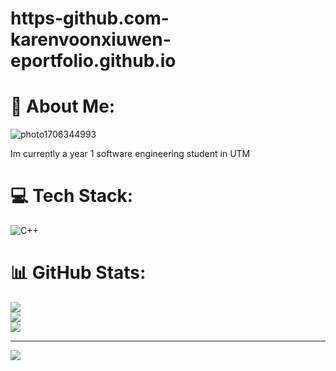 # https-github.com-karenvoonxiuwen-eportfolio.github.io
# 💫 About Me:
![photo1706344993](https://github.com/Karen040409/https-github.com-karenvoonxiuwen-eportfolio.github.io/assets/148403148/c6da1072-78e1-43c3-95e4-c2bb5dacba26)

Im currently a year 1 software engineering student in UTM


# 💻 Tech Stack:
![C++](https://img.shields.io/badge/c++-%2300599C.svg?style=for-the-badge&logo=c%2B%2B&logoColor=white)
# 📊 GitHub Stats:
![](https://github-readme-stats.vercel.app/api?username=Karen040409&theme=dark&hide_border=false&include_all_commits=false&count_private=false)<br/>
![](https://github-readme-streak-stats.herokuapp.com/?user=Karen040409&theme=dark&hide_border=false)<br/>
![](https://github-readme-stats.vercel.app/api/top-langs/?username=Karen040409&theme=dark&hide_border=false&include_all_commits=false&count_private=false&layout=compact)

---
[![](https://visitcount.itsvg.in/api?id=Karen040409&icon=0&color=0)](https://visitcount.itsvg.in)

<!-- Proudly created with GPRM ( https://gprm.itsvg.in ) -->
